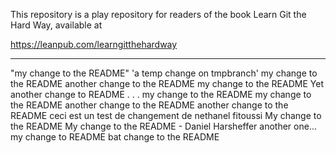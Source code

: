 This repository is a play repository for readers of the book Learn Git the Hard Way, available at 

https://leanpub.com/learngitthehardway

-------------------------------

"my change to the README" 
'a temp change on tmpbranch' 
my change to the README
another change to the README
my change to the README
Yet another change to README . . .
my change to the README
my change to the README
another change to the README
another change to the README
ceci est un test de changement de nethanel fitoussi
My change to the README
My change to the README - Daniel Harsheffer
another one...
my change to README
bat change to the README
